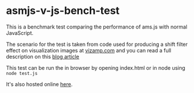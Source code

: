 # asmjs-v-js-bench-test

This is a benchmark test comparing the performance of ams.js with normal JavaScript.

The scenario for the test is taken from code used for producing a shift filter effect on visualization images at 
<a href="https://vizamp.com">vizamp.com</a> and you can read a full description on this <a href="https://vizamp.com">blog article</a>

This test can be run the in browser by opening index.html or in node using ```node test.js```

It's also hosted online <a href="http://fergalhanley.com/asmjs-v-js-bench-test/">here</a>.